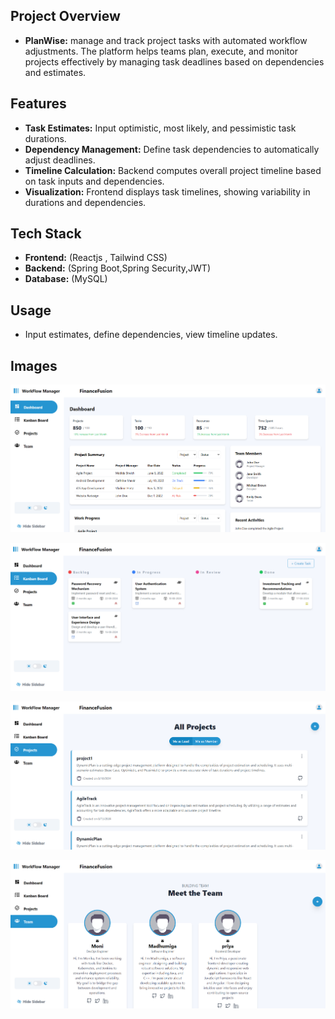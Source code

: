 ## Project Overview
- **PlanWise:** manage and track project tasks with automated workflow adjustments. The platform helps teams plan, execute, and monitor projects effectively by managing task deadlines based on dependencies and estimates.

## Features
- **Task Estimates:** Input optimistic, most likely, and pessimistic task durations.
- **Dependency Management:** Define task dependencies to automatically adjust deadlines.
- **Timeline Calculation:** Backend computes overall project timeline based on task inputs and dependencies.
- **Visualization:** Frontend displays task timelines, showing variability in durations and dependencies.

## Tech Stack
- **Frontend:** (Reactjs , Tailwind CSS)
- **Backend:** (Spring Boot,Spring Security,JWT)
- **Database:** (MySQL)

## Usage
- Input estimates, define dependencies, view timeline updates.

## Images


![Task Input](./Screenshot%202024-10-22%20211705.png)


![Dependencies](./Screenshot%202024-10-22%20211730.png)


![Project Timeline](./Screenshot%202024-10-22%20211750.png)


![Project Timeline](./Screenshot%202024-10-22%20211808.png)
